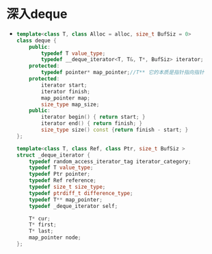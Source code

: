 # 深入deque

- ```cpp
  template<class T, class Alloc = alloc, size_t BufSiz = 0>
  class deque {
      public:
          typedef T value_type;
          typedef __deque_iterator<T, T&, T*, BufSiz> iterator;
      protected:
          typedef pointer* map_pointer;//T** 它的本质是指针指向指针
      protected:
          iterator start;
          iterator finish;
          map_pointer map;
          size_type map_size;
      public:
          iterator begin() { return start; }
          iterator end() { return finish; }
          size_type size() const {return finish - start; }
  };
  
  template<class T, class Ref, class Ptr, size_t BufSiz >
  struct _deque_iterator {
      typedef random_access_iterator_tag iterator_category;
      typedef T value_type;
      typedef Ptr pointer;
      typedef Ref reference;
      typedef size_t size_type;
      typedef ptrdiff_t difference_type;
      typedef T** map_pointer;
      typedef _deque_iterator self;
  
      T* cur;
      T* first;
      T* last;
      map_pointer node;
  };
  ```